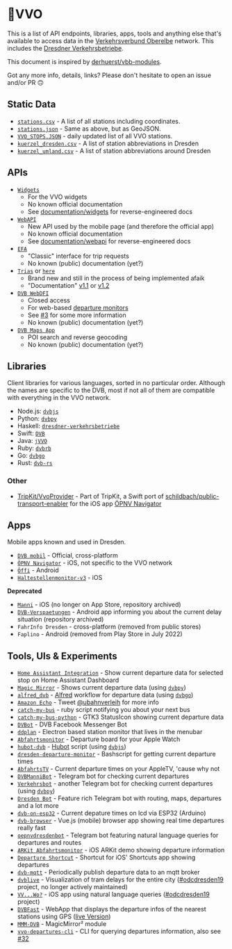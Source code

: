 # 🚏VVO

This is a list of API endpoints, libraries, apps, tools and anything else that's available to access data in the [Verkehrsverbund Oberelbe](https://www.vvo-online.de/de) network. This includes the [Dresdner Verkehrsbetriebe](https://www.dvb.de/de-de/).

This document is inspired by [derhuerst/vbb-modules](https://github.com/derhuerst/vbb-modules).

Got any more info, details, links? Please don't hesitate to open an issue and/or PR 🙃

## Static Data

- [`stations.csv`](https://raw.githubusercontent.com/kiliankoe/vvo/master/stations/stations.csv) - A list of all stations including coordinates.
- [`stations.json`](https://raw.githubusercontent.com/kiliankoe/vvo/master/stations/stations.json) - Same as above, but as GeoJSON.
- [`VVO_STOPS.JSON`](https://www.vvo-online.de/open_data/VVO_STOPS.JSON) - daily updated list of all VVO stations.
- [`kuerzel_dresden.csv`](https://raw.githubusercontent.com/kiliankoe/vvo/master/kuerzel/kuerzel_dresden.csv) - A list of station abbreviations in Dresden
- [`kuerzel_umland.csv`](https://raw.githubusercontent.com/kiliankoe/vvo/master/kuerzel/kuerzel_umland.csv) - A list of station abbreviations around Dresden

## APIs

- [`Widgets`](http://widgets.vvo-online.de)
  - For the VVO widgets
  - No known official documentation
  - See [documentation/widgets](https://github.com/kiliankoe/vvo/blob/master/documentation/widgets.md) for reverse-engineered docs
- [`WebAPI`](https://webapi.vvo-online.de)
  - New API used by the mobile page (and therefore the official app)
  - No known official documentation
  - See [documentation/webapi](https://github.com/kiliankoe/vvo/blob/master/documentation/webapi.md) for reverse-engineered docs
- [`EFA`](http://efa.vvo-online.de:8080)
  - "Classic" interface for trip requests
  - No known (public) documentation (yet?)
- [`Trias`](http://trias.vvo-online.de:9000/middleware/data/trias) or [`here`](http://efa.vvo-online.de:8080/std3/trias)
  - Brand new and still in the process of being implemented afaik
  - "Documentation" [v1.1](https://www.vdv.de/431-2sds-v1.1.pdfx?forced=true) or [v1.2](https://www.vdv.de/431-2-sdsv1.2.pdfx?forced=false)
- [`DVB WebDFI`](http://dfi.dvb.de/)
  - Closed access
  - For web-based [departure monitors](https://www.dvb.de/de-de/service/geschaeftskunden/abfahrtsmonitor/)
  - See [#3](https://github.com/kiliankoe/vvo/issues/3) for some more information
  - No known (public) documentation (yet?)
- [`DVB Maps App`](https://www.dvb.de/apps/map/)
  - POI search and reverse geocoding
  - No known (public) documentation (yet?)

## Libraries

Client libraries for various languages, sorted in no particular order. Although the names are specific to the DVB, most if not all of them are compatible with everything in the VVO network.

- Node.js: [`dvbjs`](https://github.com/kiliankoe/dvbjs)
- Python: [`dvbpy`](https://github.com/kiliankoe/dvbpy)
- Haskell: [`dresdner-verkehrsbetriebe`](https://github.com/offenesdresden/dresdner-verkehrsbetriebe)
- Swift: [`DVB`](https://github.com/kiliankoe/DVB)
- Java: [`jVVO`](https://github.com/PhilippMatthes/jVVO)
- Ruby: [`dvbrb`](https://github.com/kiliankoe/dvbrb)
- Go: [`dvbgo`](https://github.com/kiliankoe/dvbgo)
- Rust: [`dvb-rs`](https://github.com/hoodie/dvb-rs)

### Other

- [TripKit/VvoProvider](https://github.com/alexander-albers/tripkit/blob/main/Sources/TripKit/Provider/Implementations/VvoProvider.swift) - Part of TripKit, a Swift port of [schildbach/public-transport-enabler](https://github.com/schildbach/public-transport-enabler) for the iOS app [ÖPNV Navigator](http://navigatorapp.net)

## Apps

Mobile apps known and used in Dresden.

- [`DVB mobil`](https://www.dvb.de/de-de/fahrplan/dvb-mobil/) - Official, cross-platform
- [`ÖPNV Navigator`](https://itunes.apple.com/de/app/öpnv-navigator/id1239908782?mt=8) - iOS, not specific to the VVO network
- [`Öffi`](https://f-droid.org/packages/de.schildbach.oeffi/) - Android
- [`Haltestellenmonitor-v3`](https://github.com/HanashiDev/Haltestellenmonitor-v3) - iOS

**Deprecated**
- [`Manni`](https://github.com/manni-app/manni-ios) - iOS (no longer on App Store, repository archived)
- [`DVB-Verspaetungen`](https://github.com/alexander-fischer/DVB-Verspaetungen) - Android app informing you about the current delay situation (repository archived)
- `FahrInfo Dresden` - cross-platform (removed from public stores)
- `Faplino` - Android (removed from Play Store in July 2022)

## Tools, UIs & Experiments

- [`Home Assistant Integration`](https://github.com/VDenisyuk/home-assistant-transport) - Show current departure data for selected stop on Home Assistant Dashboard
- [`Magic Mirror`](https://web.archive.org/web/20180422030559/http://blog.thomas-bachmann.com/2016/02/magic-mirror-2-0-mit-gestensteuerung.html) - Shows current departure data (using [`dvbpy`](https://github.com/kiliankoe/dvbpy))
- [`alfred_dvb`](https://github.com/kiliankoe/alfred_dvb) - [Alfred](https://www.alfredapp.com) workflow for departure data (using [`dvbgo`](https://github.com/kiliankoe/dvbgo))
- [`Amazon Echo`](https://twitter.com/ubahnverleih/status/830079491523358721) - Tweet [@ubahnverleih](https://twitter.com/ubahnverleih) for more info
- [`catch-my-bus`](https://github.com/hoodie/catch-my-bus) - ruby script notifying you about your next bus
- [`catch-my-bus-python`](https://github.com/meepoSenpai/catch-my-bus-python) - GTK3 StatusIcon showing current departure data
- [`DVBot`](https://www.messenger.com/t/dvbot) - DVB Facebook Messenger Bot
- [`ddplan`](https://github.com/4gray/ddplan) - Electron based station monitor that lives in the menubar
- [`Abfahrtsmonitor`](https://github.com/HeEAaD/Abfahrtsmonitor) - Departure board for your Apple Watch
- [`hubot-dvb`](https://github.com/kiliankoe/hubot-dvb) - [Hubot](https://hubot.github.com) script (using [`dvbjs`](https://github.com/kiliankoe/dvbjs))
- [`dresden-departure-monitor`](https://github.com/don-philipe/dresden-departure-monitor) - Bashscript for getting current departure times
- [`AbfahrtsTV`](https://github.com/kiliankoe/AbfahrtsTV) - Current departure times on your AppleTV, 'cause why not
- [`DVBManniBot`](https://github.com/freakyblue/DVBManniBot) - Telegram bot for checking current departures
- [`Verkehrsbot`](https://github.com/dirkonet/verkehrsbot) - another Telegram bot for checking current departures (using [`dvbpy`](https://github.com/kiliankoe/dvbpy))
- [`Dresden Bot`](https://github.com/rtwalz/dresden) - Feature rich Telegram bot with routing, maps, departures and a lot more
- [`dvb-on-esp32`](https://github.com/andiikaa/dvb-on-esp32) - Current depature times on lcd via ESP32 (Arduino)
- [`dvb-browser`](https://github.com/pabra/dvb-browser) - Vue.js (mobile) browser app showing real time departures really fast
- [`oepnvdresdenbot`](https://t.me/oepnvdresdenbot) - Telegram bot featuring natural language queries for departures and routes
- [`ARKit Abfahrtsmonitor`](https://twitter.com/kiliankoe/status/1009788336976908289) - iOS ARKit demo showing departure information
- [`Departure Shortcut`](https://github.com/kiliankoe/shortcuts#dvb-abfahrten) - Shortcut for iOS' Shortcuts app showing departures
- [`dvb-mqtt`](https://github.com/seb-daehne/dvb-mqtt) - Periodically publish departure data to an mqtt broker
- [`dvblive`](https://github.com/Tiffel/dvblive) - Visualization of tram delays for the entire city ([#odcdresden19](http://dresden.de/odcdresden19) project, no longer actively maintained)
- [`VV...Wo?`](https://github.com/kiliankoe/vvwo) - iOS app using natural language queries ([#odcdresden19](http://dresden.de/odcdresden19) project)
- [`DVBFast`](https://github.com/lucasvog/dvbfast) - WebApp that displays the departure infos of the nearest stations using GPS ([live Version](https://dvbfast.github.io/))
- [`MMM-DVB`](https://github.com/skastenholz/MMM-DVB) - MagicMirror² module
- [`vvo-departures-cli`](https://aur.archlinux.org/packages/vvo-departures-cli) - CLI for querying departures information, also see [#32](https://github.com/kiliankoe/vvo/issues/32)
